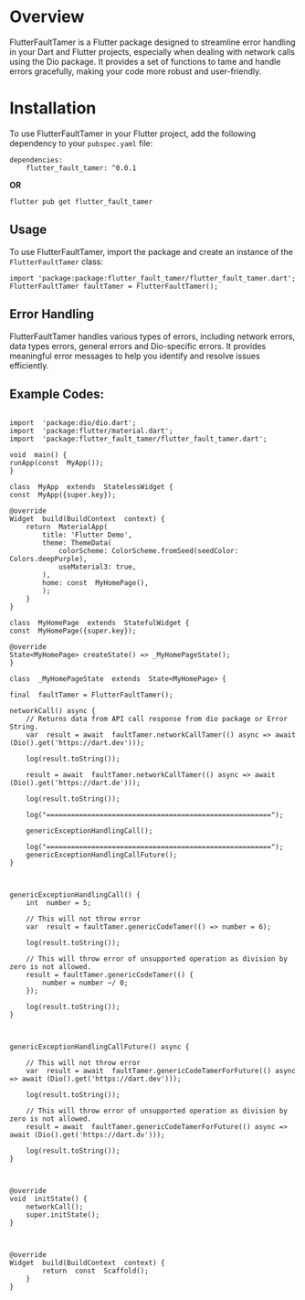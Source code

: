 # Overview

FlutterFaultTamer is a Flutter package designed to streamline error handling in your Dart and Flutter projects, especially when dealing with network calls using the Dio package. It provides a set of functions to tame and handle errors gracefully, making your code more robust and user-friendly.


# Installation

To use FlutterFaultTamer in your Flutter project, add the following dependency to your `pubspec.yaml` file:

    dependencies:
	    flutter_fault_tamer: ^0.0.1
**OR**

    flutter pub get flutter_fault_tamer


## Usage

To use FlutterFaultTamer, import the package and create an instance of the `FlutterFaultTamer` class:

    import 'package:package:flutter_fault_tamer/flutter_fault_tamer.dart';
    FlutterFaultTamer faultTamer = FlutterFaultTamer();

## Error Handling

FlutterFaultTamer handles various types of errors, including network errors, data types errors, general errors and Dio-specific errors. It provides meaningful error messages to help you identify and resolve issues efficiently.

## Example Codes:

```import  'dart:developer';
  
import  'package:dio/dio.dart';
import  'package:flutter/material.dart';
import  'package:flutter_fault_tamer/flutter_fault_tamer.dart';
  
void  main() {
runApp(const  MyApp());
}
  
class  MyApp  extends  StatelessWidget {
const  MyApp({super.key});

@override
Widget  build(BuildContext  context) {
	return  MaterialApp(
		title: 'Flutter Demo',
		theme: ThemeData(
			colorScheme: ColorScheme.fromSeed(seedColor: Colors.deepPurple),
			useMaterial3: true,
		),
		home: const  MyHomePage(),
		);
	}
}

class  MyHomePage  extends  StatefulWidget {
const  MyHomePage({super.key});
  
@override
State<MyHomePage> createState() => _MyHomePageState();
}

class  _MyHomePageState  extends  State<MyHomePage> {

final  faultTamer = FlutterFaultTamer();

networkCall() async {
	// Returns data from API call response from dio package or Error String.
	var  result = await  faultTamer.networkCallTamer(() async => await (Dio().get('https://dart.dev')));

	log(result.toString());

	result = await  faultTamer.networkCallTamer(() async => await (Dio().get('https://dart.de')));

	log(result.toString());  

	log("=======================================================");

	genericExceptionHandlingCall();

	log("=======================================================");
	genericExceptionHandlingCallFuture();
}

  

genericExceptionHandlingCall() {
	int  number = 5;
		
	// This will not throw error
	var  result = faultTamer.genericCodeTamer(() => number = 6);
		
	log(result.toString());

	// This will throw error of unsupported operation as division by zero is not allowed.
	result = faultTamer.genericCodeTamer(() {
		number = number ~/ 0;
	});
		
	log(result.toString());
}

  

genericExceptionHandlingCallFuture() async {

	// This will not throw error
	var  result = await  faultTamer.genericCodeTamerForFuture(() async => await (Dio().get('https://dart.dev')));

	log(result.toString());

	// This will throw error of unsupported operation as division by zero is not allowed.
	result = await  faultTamer.genericCodeTamerForFuture(() async => await (Dio().get('https://dart.dv')));

	log(result.toString());
}

  

@override
void  initState() {
	networkCall();
	super.initState();
}

  

@override
Widget  build(BuildContext  context) {
		return  const  Scaffold();
	}
}

